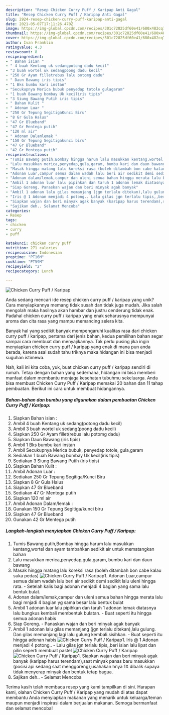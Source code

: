 ```yaml
---
description: "Resep Chicken Curry Puff / Karipap Anti Gagal"
title: "Resep Chicken Curry Puff / Karipap Anti Gagal"
slug: 2924-resep-chicken-curry-puff-karipap-anti-gagal
date: 2021-05-07T17:11:26.470Z
image: https://img-global.cpcdn.com/recipes/301c72825df60e41/680x482cq70/chicken-curry-puff-karipap-foto-resep-utama.jpg
thumbnail: https://img-global.cpcdn.com/recipes/301c72825df60e41/680x482cq70/chicken-curry-puff-karipap-foto-resep-utama.jpg
cover: https://img-global.cpcdn.com/recipes/301c72825df60e41/680x482cq70/chicken-curry-puff-karipap-foto-resep-utama.jpg
author: Ivan Franklin
ratingvalue: 4.3
reviewcount: 8
recipeingredient:
- " Bahan isian "
- " 4 buah Kentang uk sedangpotong dadu kecil"
- "3 buah wortel uk sedangpoong dadu kecil"
- "250 Gr Ayam filletrebus lalu potomg dadu"
- " Daun Bawang iris tipis"
- "1 Bks bumbu kari instan"
- "Secukupnya Merica bubuk penyedap totole gulagaram"
- "1 buah Bawang bombay Uk keciliris tipis"
- "3 Siung Bawang Putih iris tipis"
- " Bahan Kulit "
- " Adonan Luar "
- "250 Gr Tepung SegitigaKunci Biru"
- "8 Gr Gula Halus"
- "47 Gr Blueband"
- "47 Gr Mentega putih"
- "120 ml air"
- " Adonan Dalamlemak "
- "150 Gr Tepung Segitigakunci biru"
- "47 Gr Blueband"
- "42 Gr Mentega putih"
recipeinstructions:
- "Tumis Bawang putih,Bombay hingga harum lalu masukkan kentang,wortel dan ayam tambahkan sedikit air untuk mematangkan bahan"
- "Lalu masukkan merica,penyedap,gula,garam, bumbu kari dan daun bawang"
- "Masak hingga matang lalu koreksi rasa (boleh ditambah bon cabe kalau suka pedas)"
- "Adonan Luar,campur semua dalam wadah lalu beri air sedikit demi sedikit lalu uleni hingga rata. Setelah kalis bagi adonan menjadi 4 bagian yang sama lalu bentuk bulat."
- "Adonan dalam/lemak,campur dan uleni semua bahan hingga merata lalu bagi mnjadi 4 bagian yg sama besar lalu bentuk bulat"
- "Ambil 1 adonan luar lalu pipihkan dan taruh 1 adonan lemak diatasnya lalu bungkus kembali membentuk bulatan. Buat seperti itu hingga semua adonan habis"
- "Siap Goreng. Panaskan wajan dan beri minyak agak banyak"
- "Ambil 1 adonan lalu gilas memanjang (jgn terlalu ditekan),lalu gulung. Dan gilas memanjang lagi lalu gulung kembali.sisihkan. Buat seperti itu hingga adonan habis"
- "Iris @ 1 Adonan menjadi 4 potong.. Lalu gilas jgn terlalu tipis,,beri isian lalu lipat dan pilin seperti membuat pastel"
- "Siapkan wajan dan beri minyak agak banyak (karipap harus terendam),saat minyak panas baru masukkan (posisi api sedang saat menggoreng),usahakan hnya 1X dibalik supaya tidak menyerap minyak dan bentuk tetap bagua."
- "Sajikan deh.. Selamat Mencoba"
categories:
- Resep
tags:
- chicken
- curry
- puff

katakunci: chicken curry puff 
nutrition: 271 calories
recipecuisine: Indonesian
preptime: "PT16M"
cooktime: "PT59M"
recipeyield: "2"
recipecategory: Lunch

---
```



![Chicken Curry Puff / Karipap](https://img-global.cpcdn.com/recipes/301c72825df60e41/680x482cq70/chicken-curry-puff-karipap-foto-resep-utama.jpg)

Anda sedang mencari ide resep chicken curry puff / karipap yang unik? Cara menyiapkannya memang tidak susah dan tidak juga mudah. Jika salah mengolah maka hasilnya akan hambar dan justru cenderung tidak enak. Padahal chicken curry puff / karipap yang enak seharusnya mempunyai aroma dan cita rasa yang mampu memancing selera kita.



Banyak hal yang sedikit banyak mempengaruhi kualitas rasa dari chicken curry puff / karipap, pertama dari jenis bahan, kedua pemilihan bahan segar sampai cara membuat dan menyajikannya. Tak perlu pusing jika ingin menyiapkan chicken curry puff / karipap yang enak di mana pun anda berada, karena asal sudah tahu triknya maka hidangan ini bisa menjadi suguhan istimewa.


Nah, kali ini kita coba, yuk, buat chicken curry puff / karipap sendiri di rumah. Tetap dengan bahan yang sederhana, hidangan ini bisa memberi manfaat dalam membantu menjaga kesehatan tubuhmu sekeluarga. Anda bisa membuat Chicken Curry Puff / Karipap memakai 20 bahan dan 11 tahap pembuatan. Berikut ini cara untuk membuat hidangannya.

<!--inarticleads1-->

##### Bahan-bahan dan bumbu yang digunakan dalam pembuatan Chicken Curry Puff / Karipap:

1. Siapkan  Bahan isian :
1. Ambil  4 buah Kentang uk sedang(potong dadu kecil)
1. Ambil 3 buah wortel uk sedang(poong dadu kecil)
1. Siapkan 250 Gr Ayam fillet(rebus lalu potomg dadu)
1. Siapkan  Daun Bawang (iris tipis)
1. Ambil 1 Bks bumbu kari instan
1. Ambil Secukupnya Merica bubuk, penyedap totole, gula,garam
1. Sediakan 1 buah Bawang bombay Uk kecil(iris tipis)
1. Sediakan 3 Siung Bawang Putih (iris tipis)
1. Siapkan  Bahan Kulit :
1. Ambil  Adonan Luar :
1. Sediakan 250 Gr Tepung Segitiga/Kunci Biru
1. Siapkan 8 Gr Gula Halus
1. Siapkan 47 Gr Blueband
1. Sediakan 47 Gr Mentega putih
1. Siapkan 120 ml air
1. Ambil  Adonan Dalam/lemak :
1. Gunakan 150 Gr Tepung Segitiga/kunci biru
1. Siapkan 47 Gr Blueband
1. Gunakan 42 Gr Mentega putih




<!--inarticleads2-->

##### Langkah-langkah menyiapkan Chicken Curry Puff / Karipap:

1. Tumis Bawang putih,Bombay hingga harum lalu masukkan kentang,wortel dan ayam tambahkan sedikit air untuk mematangkan bahan
1. Lalu masukkan merica,penyedap,gula,garam, bumbu kari dan daun bawang
1. Masak hingga matang lalu koreksi rasa (boleh ditambah bon cabe kalau suka pedas)
<img src="//assets-global.cpcdn.com/assets/icons/button_play-2c75c40dde080a61004c1f40b05d8f140eaff45d7e9e6481dc71c63d2e7c4909.png" alt="Chicken Curry Puff / Karipap">1. Adonan Luar,campur semua dalam wadah lalu beri air sedikit demi sedikit lalu uleni hingga rata. - Setelah kalis bagi adonan menjadi 4 bagian yang sama lalu bentuk bulat.
1. Adonan dalam/lemak,campur dan uleni semua bahan hingga merata lalu bagi mnjadi 4 bagian yg sama besar lalu bentuk bulat
1. Ambil 1 adonan luar lalu pipihkan dan taruh 1 adonan lemak diatasnya lalu bungkus kembali membentuk bulatan. - Buat seperti itu hingga semua adonan habis
1. Siap Goreng. - Panaskan wajan dan beri minyak agak banyak
1. Ambil 1 adonan lalu gilas memanjang (jgn terlalu ditekan),lalu gulung. Dan gilas memanjang lagi lalu gulung kembali.sisihkan. - Buat seperti itu hingga adonan habis
<img src="//assets-global.cpcdn.com/assets/icons/button_play-2c75c40dde080a61004c1f40b05d8f140eaff45d7e9e6481dc71c63d2e7c4909.png" alt="Chicken Curry Puff / Karipap">1. Iris @ 1 Adonan menjadi 4 potong.. - Lalu gilas jgn terlalu tipis,,beri isian lalu lipat dan pilin seperti membuat pastel
<img src="//assets-global.cpcdn.com/assets/icons/button_play-2c75c40dde080a61004c1f40b05d8f140eaff45d7e9e6481dc71c63d2e7c4909.png" alt="Chicken Curry Puff / Karipap"><img src="//assets-global.cpcdn.com/assets/icons/button_play-2c75c40dde080a61004c1f40b05d8f140eaff45d7e9e6481dc71c63d2e7c4909.png" alt="Chicken Curry Puff / Karipap">1. Siapkan wajan dan beri minyak agak banyak (karipap harus terendam),saat minyak panas baru masukkan (posisi api sedang saat menggoreng),usahakan hnya 1X dibalik supaya tidak menyerap minyak dan bentuk tetap bagua.
1. Sajikan deh.. - Selamat Mencoba




Terima kasih telah membaca resep yang kami tampilkan di sini. Harapan kami, olahan Chicken Curry Puff / Karipap yang mudah di atas dapat membantu Anda menyiapkan makanan yang menarik untuk keluarga/teman maupun menjadi inspirasi dalam berjualan makanan. Semoga bermanfaat dan selamat mencoba!
